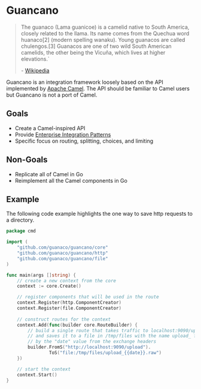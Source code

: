 # Guancano

> The guanaco (Lama guanicoe) is a camelid native to South America, closely related to the llama. Its name comes from the Quechua word huanaco[2] 
> (modern spelling wanaku). Young guanacos are called chulengos.[3] Guanacos are one of two wild South American camelids, the other being the Vicuña, 
> which lives at higher elevations.`
> 
> \- [Wikipedia](https://en.wikipedia.org/wiki/Guanaco)

Guancano is an integration framework loosely based on the API implemented by 
[Apache Camel](https://camel.apache.org/). The API should be familiar
to Camel users but Guancano is not a port of Camel.

## Goals
* Create a Camel-inspired API
* Provide [Enterprise Integration Patterns](https://www.enterpriseintegrationpatterns.com/)
* Specific focus on routing, splitting, choices, and limiting

## Non-Goals
* Replicate all of Camel in Go
* Reimplement all the Camel components in Go

## Example

The following code example highlights the one way to save http requests to a
directory.

```go
package cmd

import (
    "github.com/guanaco/guancano/core"
    "github.com/guanaco/guancano/http"
    "github.com/guanaco/guancano/file"
)

func main(args []string) {
    // create a new context from the core 
    context := core.Create()

    // register components that will be used in the route
    context.Register(http.ComponentCreator)
    context.Register(file.ComponentCreator)
    
    // construct routes for the context
    context.Add(func(builder core.RouteBuilder) {
        // build a single route that takes traffic to localhost:9090/upload
        // and saves it to a file in /tmp/files with the name upload_ followed
        // by the "date" value from the exchange headers
        builder.FromS("http://localhost:9090/upload").
                ToS("file:/tmp/files/upload_{{date}}.raw")
    })

    // start the context
    context.Start()
}
```
 